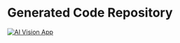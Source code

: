# Generated Code Repository

[![AI Vision App](https://webapps.store/api/screenshot?url=https://webapps.store/p/229&mageage=1)](https://webapps.store/p/229)
